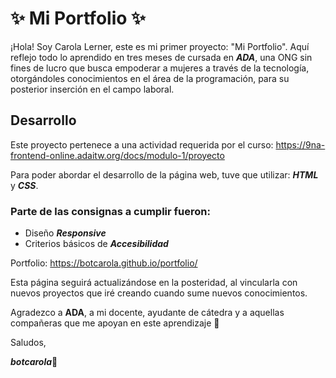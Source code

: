 # :sparkles: Mi Portfolio :sparkles:

¡Hola! Soy Carola Lerner, este es mi primer proyecto: "Mi Portfolio". Aquí reflejo todo lo aprendido en tres meses de cursada en ***ADA***, una ONG sin fines de lucro que busca empoderar a mujeres a través de la tecnología, otorgándoles conocimientos en el área de la programación, para su posterior inserción en el campo laboral. 

## Desarrollo

Este proyecto pertenece a una actividad requerida por el curso: https://9na-frontend-online.adaitw.org/docs/modulo-1/proyecto

Para poder abordar el desarrollo de la página web, tuve que utilizar: ***HTML*** y ***CSS***. 

### Parte de las consignas a cumplir fueron:
* Diseño ***Responsive***
* Criterios básicos de ***Accesibilidad***

Portfolio: https://botcarola.github.io/portfolio/

Esta página seguirá actualizándose en la posteridad, al vincularla con nuevos proyectos que iré creando cuando sume nuevos conocimientos.

Agradezco a **ADA**, a mi docente, ayudante de cátedra y a aquellas compañeras que me apoyan en este aprendizaje :purple_heart:

Saludos,

***botcarola***:robot:











